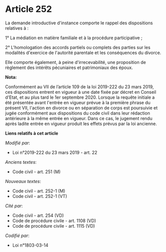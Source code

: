# Article 252

La demande introductive d'instance comporte le rappel des dispositions relatives à :

1° La médiation en matière familiale et à la procédure participative ;

2° L'homologation des accords partiels ou complets des parties sur les modalités d'exercice de l'autorité parentale et les
conséquences du divorce.

Elle comporte également, à peine d'irrecevabilité, une proposition de règlement des intérêts pécuniaires et patrimoniaux des
époux.

**Nota:**

Conformément au VII de l’article 109 de la loi 2019-222 du 23 mars 2019, ces dispositions entrent en vigueur à une date fixée
par décret en Conseil d'Etat, et au plus tard le 1er septembre 2020. Lorsque la requête initiale a été présentée avant
l'entrée en vigueur prévue à la première phrase du présent VII, l'action en divorce ou en séparation de corps est poursuivie
et jugée conformément aux dispositions du code civil dans leur rédaction antérieure à la même entrée en vigueur. Dans ce cas,
le jugement rendu après ladite entrée en vigueur produit les effets prévus par la loi ancienne.

**Liens relatifs à cet article**

_Modifié par_:

  - Loi n°2019-222 du 23 mars 2019 - art. 22

_Anciens textes_:

  - Code civil - art. 251 (M)

_Nouveaux textes_:

  - Code civil - art. 252-1 (M)
  - Code civil - art. 252-1 (VT)

_Cité par_:

  - Code civil - art. 254 (VD)
  - Code de procédure civile - art. 1108 (VD)
  - Code de procédure civile - art. 1115 (VD)

_Codifié par_:

  - Loi n°1803-03-14
